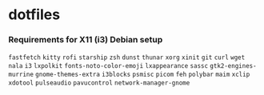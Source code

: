 # dotfiles
### Requirements for X11 (i3) Debian setup
`fastfetch`
`kitty`
`rofi`
`starship`
`zsh`
`dunst`
`thunar`
`xorg`
`xinit`
`git`
`curl`
`wget`
`nala`
`i3`
`lxpolkit`
`fonts-noto-color-emoji`
`lxappearance`
`sassc`
`gtk2-engines-murrine`
`gnome-themes-extra`
`i3blocks`
`psmisc`
`picom`
`feh`
`polybar`
`maim`
`xclip`
`xdotool`
`pulseaudio`
`pavucontrol`
`network-manager-gnome`
